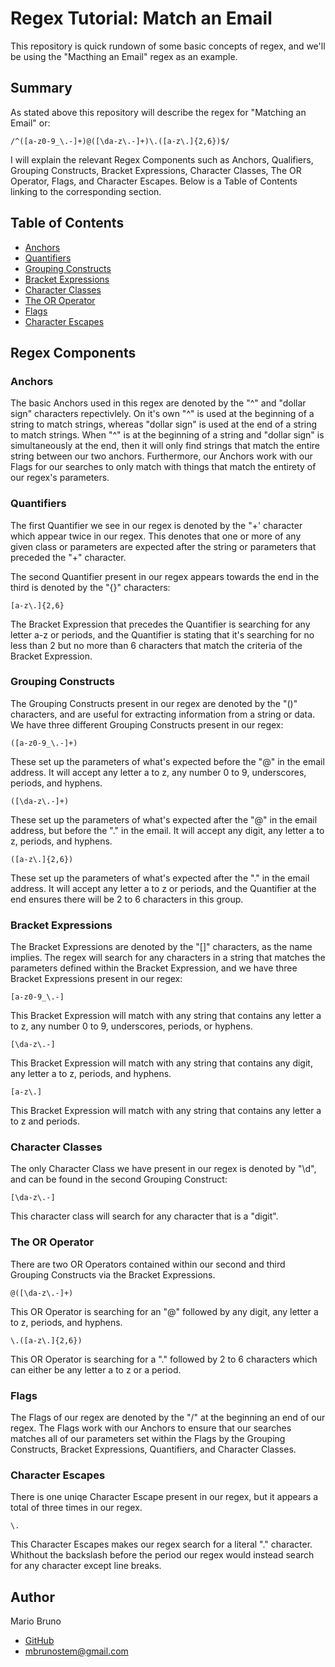 # Regex Tutorial: Match an Email

This repository is quick rundown of some basic concepts of regex, and we'll be using the "Macthing an Email" regex as an example.


## Summary
As stated above this repository will describe the regex for "Matching an Email" or:

```
/^([a-z0-9_\.-]+)@([\da-z\.-]+)\.([a-z\.]{2,6})$/
```

I will explain the relevant Regex Components such as Anchors, Qualifiers, Grouping Constructs, Bracket Expressions, Character Classes, The OR Operator, Flags, and Character Escapes. Below is a Table of Contents linking to the corresponding section.


## Table of Contents
- [Anchors](#anchors)
- [Quantifiers](#quantifiers)
- [Grouping Constructs](#grouping-constructs)
- [Bracket Expressions](#bracket-expressions)
- [Character Classes](#character-classes)
- [The OR Operator](#the-or-operator)
- [Flags](#flags)
- [Character Escapes](#character-escapes)


## Regex Components

### Anchors
The basic Anchors used in this regex are denoted by the "^" and "dollar sign" characters repectivlely. On it's own "^" is used at the beginning of a string to match strings, whereas "dollar sign" is used at the end of a string to match strings. When "^" is at the beginning of a string and "dollar sign" is simultaneously at the end, then it will only find strings that match the entire string between our two anchors. Furthermore, our Anchors work with our Flags for our searches to only match with things that match the entirety of our regex's parameters.


### Quantifiers
The first Quantifier we see in our regex is denoted by the "+' character which appear twice in our regex. This denotes that one or more of any given class or parameters are expected after the string or parameters that preceded the "+" character.

The second Quantifier present in our regex appears towards the end in the third is denoted by the "{}" characters:

```
[a-z\.]{2,6}
```
The Bracket Expression that precedes the Quantifier is searching for any letter a-z or periods, and the Quantifier is stating that it's searching for no less than 2 but no more than 6 characters that match the criteria of the Bracket Expression.


### Grouping Constructs
The Grouping Constructs present in our regex are denoted by the "()" characters, and are useful for extracting information from a string or data. We have three different Grouping Constructs present in our regex:

```
([a-z0-9_\.-]+)
```
These set up the parameters of what's expected before the "@" in the email address. It will accept any letter a to z, any number 0 to 9, underscores, periods, and hyphens.
```
([\da-z\.-]+)
```
These set up the parameters of what's expected after the "@" in the email address, but before the "." in the email. It will accept any digit, any letter a to z, periods, and hyphens.
```
([a-z\.]{2,6})
```
These set up the parameters of what's expected after the "." in the email address. It will accept any letter a to z or periods, and the Quantifier at the end ensures there will be 2 to 6 characters in this group.


### Bracket Expressions
The Bracket Expressions are denoted by the "[]" characters, as the name implies. The regex will search for any characters in a string that matches the parameters defined within the Bracket Expression, and we have three Bracket Expressions present in our regex:

```
[a-z0-9_\.-]
```
This Bracket Expression will match with any string that contains any letter a to z, any number 0 to 9, underscores, periods, or hyphens.
```
[\da-z\.-]
```
This Bracket Expression will match with any string that contains any digit, any letter a to z, periods, and hyphens.
```
[a-z\.]
```
This Bracket Expression will match with any string that contains any letter a to z and periods.


### Character Classes
The only Character Class we have present in our regex is denoted by "\d", and can be found in the second Grouping Construct:

```
[\da-z\.-]
```
This character class will search for any character that is a "digit".


### The OR Operator
There are two OR Operators contained within our second and third Grouping Constructs via the Bracket Expressions.

```
@([\da-z\.-]+)
```
This OR Operator is searching for an "@" followed by any digit, any letter a to z, periods, and hyphens.
```
\.([a-z\.]{2,6})
```
This OR Operator is searching for a "." followed by 2 to 6 characters which can either be any letter a to z or a period.


### Flags
The Flags of our regex are denoted by the "/" at the beginning an end of our regex. The Flags work with our Anchors to ensure that our searches matches all of our parameters set within the Flags by the Grouping Constructs, Bracket Expressions, Quantifiers, and Character Classes.


### Character Escapes
There is one uniqe Character Escape present in our regex, but it appears a total of three times in our regex.

```
\.
```
This Character Escapes makes our regex search for a literal "." character. Whithout the backslash before the period our regex would instead search for any character except line breaks. 

## Author
Mario Bruno
* [GitHub](https://github.com/MBrunoStem)
* mbrunostem@gmail.com